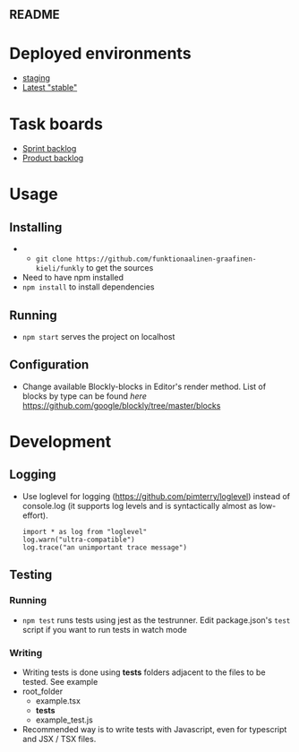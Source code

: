 ## README 

# Deployed environments

- [staging](http://staging-funkly.herokuapp.com/)
- [Latest "stable"](http://funkly.herokuapp.com/)

# Task boards

* [Sprint backlog](https://github.com/funktionaalinen-graafinen-kieli/backlogs/projects/3)
* [Product backlog](https://github.com/funktionaalinen-graafinen-kieli/backlogs/projects/1)

# Usage

## Installing 
- - `git clone https://github.com/funktionaalinen-graafinen-kieli/funkly` to get the sources
- Need to have npm installed 
- `npm install` to install dependencies
## Running

- `npm start` serves the project on localhost

## Configuration

- Change available Blockly-blocks in Editor's render method. List of blocks by type can be found _here_ https://github.com/google/blockly/tree/master/blocks

# Development

## Logging
 - Use loglevel for logging (https://github.com/pimterry/loglevel) instead of console.log (it supports log levels and is syntactically almost as low-effort).
    ```
    import * as log from "loglevel"
    log.warn("ultra-compatible")
    log.trace("an unimportant trace message")
    ```

## Testing

### Running
- `npm test` runs tests using jest as the testrunner. Edit package.json's `test` script if you want to run tests in watch mode

### Writing

- Writing tests is done using __tests__ folders adjacent to the files to be tested. See example
- root_folder
    - example.tsx
    - __tests__
	- example_test.js
- Recommended way is to write tests with Javascript, even for typescript and JSX / TSX files.


